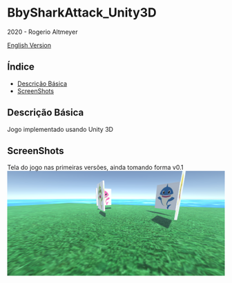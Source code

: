 # BbySharkAttack_Unity3D

2020 - Rogerio Altmeyer

[English Version](https://github.com/raltmeyer/BbySharkAttack_Unity3D)

## Índice
* [Descrição Básica](#descri%C3%A7%C3%A3o-b%C3%A1sica)
* [ScreenShots](#screenshots)

## Descrição Básica

Jogo implementado usando Unity 3D

## ScreenShots

Tela do jogo nas primeiras versões, ainda tomando forma v0.1
![Tela v0.1](https://github.com/raltmeyer/BbySharkAttack_Unity3D/blob/master/Images/img_001.png)
